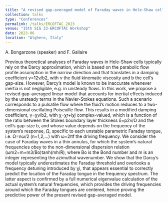 ```yaml
---
title: "A revised gap-averaged model of Faraday waves in Hele-Shaw cells"
collection: talks
type: "Conferences"
permalink: /talks/ERCOFTAC_2023
venue: "15th SIG 33-ERCOFTAC Workshop"
date: 2023-06
location: "Alghero, Italy"
---
```


A. Bongarzone (speaker) and F. Gallaire

Previous theoretical analyses of Faraday waves in Hele-Shaw cells typically rely on the Darcy approximation, which is based on the parabolic flow profile assumption in the narrow direction and that translates in a damping coefficient γ=12ν/b2, with ν the fluid kinematic viscosity and b the cell’s gap-size. However, Darcy’s model is known to be inaccurate whenever inertia is not negligible, e.g. in unsteady flows. In this work, we propose a revised gap-averaged linear model that accounts for inertial effects induced by the unsteady terms in the Navier-Stokes equations. Such a scenario corresponds to a pulsatile flow where the fluid’s motion reduces to a two-dimensional oscillating Poiseuille flow. This results in a modified damping coefficient, γ=χν/b2, with χ=χr+iχi complex-valued, which is a function of the ratio between the Stokes boundary layer thickness δ=p2ν/Ω and the cell’s gap-size b, and whose value depends on the frequency of the system’s response, Ω, specific to each unstable parametric Faraday tongue, i.e. Ω=nω/2 (n=1,2,...) with ω=2πf the driving frequency. We consider the case of Faraday waves in a thin annulus, for which the system’s natural frequencies obey to the non-dimensional dispersion relation (ωm2= m+m3/Bo)tanh(mh/R), where Bo is the Bond number and m is an integer representing the azimuthal wavenumber. We show that the Darcy’s model typically underestimates the Faraday threshold and overlooks a frequency detuning introduced by χi, that appears essential to correctly predict the location of the Faraday tongue in the frequency spectrum. The latter aspect is confirmed by a full numerical eigenvalue calculation of the actual system’s natural frequencies, which provides the driving frequencies around which the Faraday tongues are centered, hence proving the predictive power of the present revised gap-averaged model.
